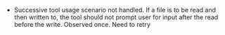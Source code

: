 - Successive tool usage scenario not handled. If a file is to be read and then written to, the tool should not prompt user for input after the read before the write. Observed once. Need to retry
